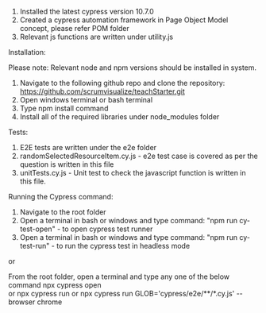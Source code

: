 1. Installed the latest cypress version 10.7.0
2. Created a cypress automation framework in Page Object Model concept, please refer POM folder
3. Relevant js functions are written under utility.js


Installation:

Please note: Relevant node and npm versions should be installed in system.

1. Navigate to the following github repo and clone the repository: https://github.com/scrumvisualize/teachStarter.git
2. Open windows terminal or bash terminal 
3. Type npm install command
4. Install all of the required libraries under node_modules folder


Tests:

1. E2E tests are written under the e2e folder
2. randomSelectedResourceItem.cy.js - e2e test case is covered as per the question is written in this file
3. unitTests.cy.js - Unit test to check the javascript function is written in this file.

Running the Cypress command:

1. Navigate to the root folder 
2. Open a terminal in bash or windows and type command: "npm run cy-test-open" - to open cypress test runner
3. Open a terminal in bash or windows and type command: "npm run cy-test-run"  - to run the cypress test in headless mode

or 

From the root folder, open a terminal and type any one of the below command
npx cypress open  
or 
npx cypress run 
or 
npx cypress run GLOB='cypress/e2e/**/*.cy.js' --browser chrome 
